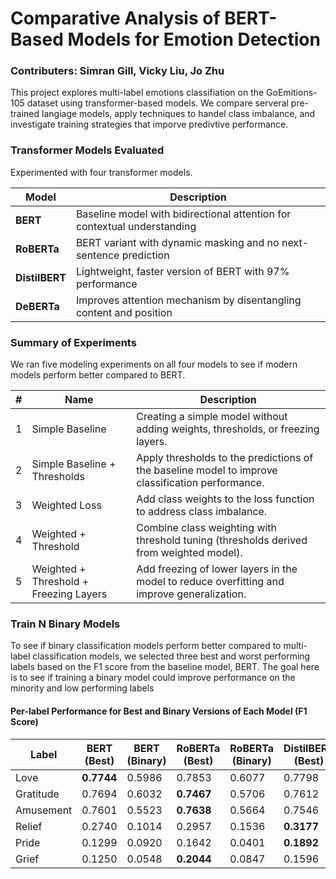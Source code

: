 # Comparative Analysis of BERT-Based Models for Emotion Detection
### Contributers: Simran Gill, Vicky Liu, Jo Zhu

This project explores multi-label emotions classifiation on the GoEmitions-105 dataset using transformer-based models. We compare serveral pre-trained langiage models, apply techniques to handel class imbalance, and investigate training strategies that imporve predivtive performance.

### Transformer Models Evaluated
Experimented with four transformer models. 

| Model          | Description                                                              |
|----------------|---------------------------------------------------------------------------|
| **BERT**       | Baseline model with bidirectional attention for contextual understanding |
| **RoBERTa**    | BERT variant with dynamic masking and no next-sentence prediction        |
| **DistilBERT** | Lightweight, faster version of BERT with 97% performance                 |
| **DeBERTa**    | Improves attention mechanism by disentangling content and position       |


### Summary of Experiments
We ran five modeling experiments on all four models to see if modern models perform better compared to BERT. 

| # | Name                                | Description                                                                 |
|---|-------------------------------------|-----------------------------------------------------------------------------|
| 1 | Simple Baseline                     | Creating a simple model without adding weights, thresholds, or freezing layers. |
| 2 | Simple Baseline + Thresholds        | Apply thresholds to the predictions of the baseline model to improve classification performance. |
| 3 | Weighted Loss                       | Add class weights to the loss function to address class imbalance.         |
| 4 | Weighted + Threshold                | Combine class weighting with threshold tuning (thresholds derived from weighted model). |
| 5 | Weighted + Threshold + Freezing Layers | Add freezing of lower layers in the model to reduce overfitting and improve generalization. |

### Train N Binary Models 
To see if binary classification models perform better compared to multi-label classification models, we selected three best and worst performing labels based on the F1 score from the baseline model, BERT. The goal here is to see if training a binary model could improve performance on the minority and low performing labels

#### Per-label Performance for Best and Binary Versions of Each Model (F1 Score)

| Label     | BERT (Best) | BERT (Binary) | RoBERTa (Best) | RoBERTa (Binary) | DistilBERT (Best) | DistilBERT (Binary) | DeBERTa (Best) | DeBERTa (Binary) |
|-----------|-------------|----------------|----------------|------------------|-------------------|----------------------|----------------|-------------------|
| Love      | **0.7744**  | 0.5986         | 0.7853         | 0.6077           | 0.7798            | 0.6071               | 0.7918         | 0.6059            |
| Gratitude | 0.7694      | 0.6032         | **0.7467**     | 0.5706           | 0.7612            | 0.5989               | 0.7625         | 0.5947            |
| Amusement | 0.7601      | 0.5523         | **0.7638**     | 0.5664           | 0.7546            | 0.5297               | 0.7564         | 0.5435            |
| Relief    | 0.2740      | 0.1014         | 0.2957         | 0.1536           | **0.3177**        | 0.1193               | 0.2457         | 0.1291            |
| Pride     | 0.1299      | 0.0920         | 0.1642         | 0.0401           | **0.1892**        | 0.0927               | 0.1348         | 0.0823            |
| Grief     | 0.1250      | 0.0548         | **0.2044**     | 0.0847           | 0.1596            | 0.0689               | 0.1158         | 0.0612            |
